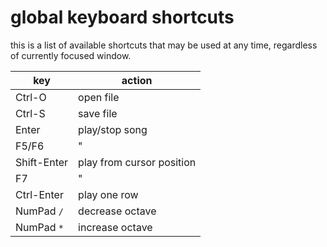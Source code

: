 # global keyboard shortcuts

this is a list of available shortcuts that may be used at any time, regardless of currently focused window.

key        | action
-----------|-----------------------
Ctrl-O     | open file
Ctrl-S     | save file
Enter      | play/stop song
F5/F6      |  "
Shift-Enter| play from cursor position
F7         |  "
Ctrl-Enter | play one row
NumPad `/` | decrease octave
NumPad `*` | increase octave
